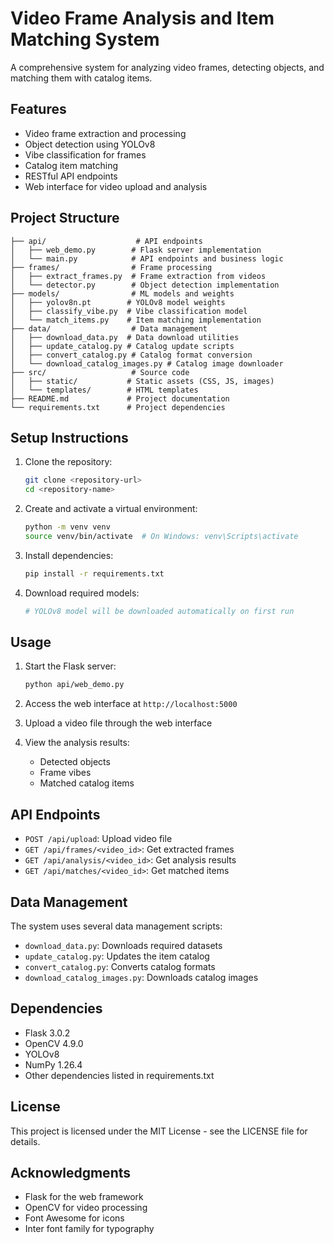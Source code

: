 # Video Frame Analysis and Item Matching System

A comprehensive system for analyzing video frames, detecting objects, and matching them with catalog items.

## Features

- Video frame extraction and processing
- Object detection using YOLOv8
- Vibe classification for frames
- Catalog item matching
- RESTful API endpoints
- Web interface for video upload and analysis

## Project Structure

```
├── api/                    # API endpoints
│   ├── web_demo.py        # Flask server implementation
│   └── main.py            # API endpoints and business logic
├── frames/                # Frame processing
│   ├── extract_frames.py  # Frame extraction from videos
│   └── detector.py        # Object detection implementation
├── models/                # ML models and weights
│   ├── yolov8n.pt        # YOLOv8 model weights
│   ├── classify_vibe.py  # Vibe classification model
│   └── match_items.py    # Item matching implementation
├── data/                  # Data management
│   ├── download_data.py  # Data download utilities
│   ├── update_catalog.py # Catalog update scripts
│   ├── convert_catalog.py # Catalog format conversion
│   └── download_catalog_images.py # Catalog image downloader
├── src/                   # Source code
│   ├── static/           # Static assets (CSS, JS, images)
│   └── templates/        # HTML templates
├── README.md             # Project documentation
└── requirements.txt      # Project dependencies
```

## Setup Instructions

1. Clone the repository:
   ```bash
   git clone <repository-url>
   cd <repository-name>
   ```

2. Create and activate a virtual environment:
   ```bash
   python -m venv venv
   source venv/bin/activate  # On Windows: venv\Scripts\activate
   ```

3. Install dependencies:
   ```bash
   pip install -r requirements.txt
   ```

4. Download required models:
   ```bash
   # YOLOv8 model will be downloaded automatically on first run
   ```

## Usage

1. Start the Flask server:
   ```bash
   python api/web_demo.py
   ```

2. Access the web interface at `http://localhost:5000`

3. Upload a video file through the web interface

4. View the analysis results:
   - Detected objects
   - Frame vibes
   - Matched catalog items

## API Endpoints

- `POST /api/upload`: Upload video file
- `GET /api/frames/<video_id>`: Get extracted frames
- `GET /api/analysis/<video_id>`: Get analysis results
- `GET /api/matches/<video_id>`: Get matched items

## Data Management

The system uses several data management scripts:

- `download_data.py`: Downloads required datasets
- `update_catalog.py`: Updates the item catalog
- `convert_catalog.py`: Converts catalog formats
- `download_catalog_images.py`: Downloads catalog images

## Dependencies

- Flask 3.0.2
- OpenCV 4.9.0
- YOLOv8
- NumPy 1.26.4
- Other dependencies listed in requirements.txt

## License

This project is licensed under the MIT License - see the LICENSE file for details.

## Acknowledgments

- Flask for the web framework
- OpenCV for video processing
- Font Awesome for icons
- Inter font family for typography 